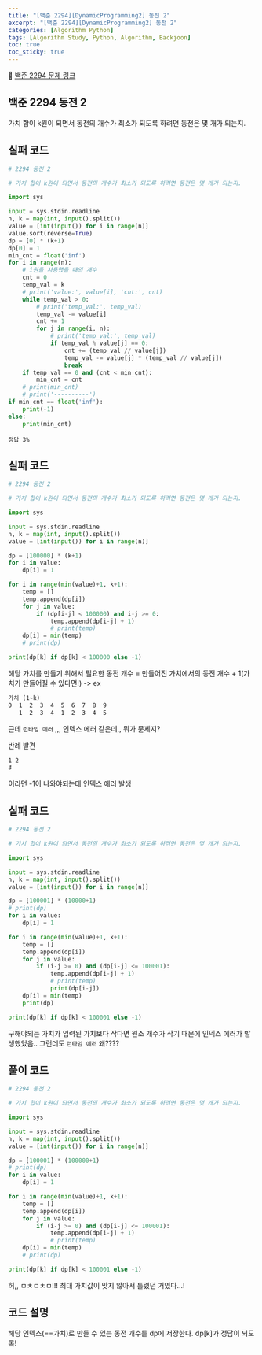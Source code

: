 ```yaml
---
title: "[백준 2294][DynamicProgramming2] 동전 2"
excerpt: "[백준 2294][DynamicProgramming2] 동전 2"
categories: [Algorithm Python]
tags: [Algorithm Study, Python, Algorithm, Backjoon]
toc: true
toc_sticky: true
---
```


📌 [백준 2294 문제 링크](https://www.acmicpc.net/problem/2294) <br>

## 백준 2294 동전 2

가치 합이 k원이 되면서 동전의 개수가 최소가 되도록 하려면 동전은 몇 개가 되는지.

## 실패 코드

```python
# 2294 동전 2

# 가치 합이 k원이 되면서 동전의 개수가 최소가 되도록 하려면 동전은 몇 개가 되는지.

import sys

input = sys.stdin.readline
n, k = map(int, input().split())
value = [int(input()) for i in range(n)]
value.sort(reverse=True)
dp = [0] * (k+1)
dp[0] = 1
min_cnt = float('inf')
for i in range(n):
    # i원을 사용했을 때의 개수
    cnt = 0
    temp_val = k
    # print('value:', value[i], 'cnt:', cnt)
    while temp_val > 0:
        # print('temp_val:', temp_val)
        temp_val -= value[i]
        cnt += 1
        for j in range(i, n):
            # print('temp_val:', temp_val)
            if temp_val % value[j] == 0:
                cnt += (temp_val // value[j])
                temp_val -= value[j] * (temp_val // value[j])
                break
    if temp_val == 0 and (cnt < min_cnt):
        min_cnt = cnt
    # print(min_cnt)
    # print('----------')
if min_cnt == float('inf'):
    print(-1)
else:
    print(min_cnt)
```

`정답 3%`

## 실패 코드

```python
# 2294 동전 2

# 가치 합이 k원이 되면서 동전의 개수가 최소가 되도록 하려면 동전은 몇 개가 되는지.

import sys

input = sys.stdin.readline
n, k = map(int, input().split())
value = [int(input()) for i in range(n)]

dp = [100000] * (k+1)
for i in value:
    dp[i] = 1

for i in range(min(value)+1, k+1):
    temp = []
    temp.append(dp[i])
    for j in value:
        if (dp[i-j] < 100000) and i-j >= 0:
            temp.append(dp[i-j] + 1)
            # print(temp)
    dp[i] = min(temp)
    # print(dp)

print(dp[k] if dp[k] < 100000 else -1)
```

해당 가치를 만들기 위해서 필요한 동전 개수 = 만들어진 가치에서의 동전 개수 + 1(가치가 만들어질 수 있다면!) -> ex <br>

```txt
가치 (1~k)
0  1  2  3  4  5  6  7  8  9
   1  2  3  4  1  2  3  4  5
```

근데 `런타임 에러` ,,, 인덱스 에러 같은데,, 뭐가 문제지? <br>

반례 발견

```txt
1 2
3
```

이라면 -1이 나와야되는데 인덱스 에러 발생

## 실패 코드

```python
# 2294 동전 2

# 가치 합이 k원이 되면서 동전의 개수가 최소가 되도록 하려면 동전은 몇 개가 되는지.

import sys

input = sys.stdin.readline
n, k = map(int, input().split())
value = [int(input()) for i in range(n)]

dp = [100001] * (10000+1)
# print(dp)
for i in value:
    dp[i] = 1

for i in range(min(value)+1, k+1):
    temp = []
    temp.append(dp[i])
    for j in value:
        if (i-j >= 0) and (dp[i-j] <= 100001):
            temp.append(dp[i-j] + 1)
            # print(temp)
            print(dp[i-j])
    dp[i] = min(temp)
    print(dp)

print(dp[k] if dp[k] < 100001 else -1)
```

구해야되는 가치가 입력된 가치보다 작다면 원소 개수가 작기 때문에 인덱스 에러가 발생했었음.. 그런데도 `런타임 에러` 왜????

## 풀이 코드

```python
# 2294 동전 2

# 가치 합이 k원이 되면서 동전의 개수가 최소가 되도록 하려면 동전은 몇 개가 되는지.

import sys

input = sys.stdin.readline
n, k = map(int, input().split())
value = [int(input()) for i in range(n)]

dp = [100001] * (100000+1)
# print(dp)
for i in value:
    dp[i] = 1

for i in range(min(value)+1, k+1):
    temp = []
    temp.append(dp[i])
    for j in value:
        if (i-j >= 0) and (dp[i-j] <= 100001):
            temp.append(dp[i-j] + 1)
            # print(temp)
    dp[i] = min(temp)
    # print(dp)

print(dp[k] if dp[k] < 100001 else -1)
```

허,, ㅁㅊㅁㅊㅁ!!! 최대 가치값이 맞지 않아서 틀렸던 거였다...!

## 코드 설명

해당 인덱스(==가치)로 만들 수 있는 동전 개수를 dp에 저장한다. dp[k]가 정답이 되도록!
